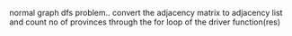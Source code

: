 normal graph dfs problem..
convert the adjacency matrix to adjacency list and count no of provinces through the for loop of the driver function(res)